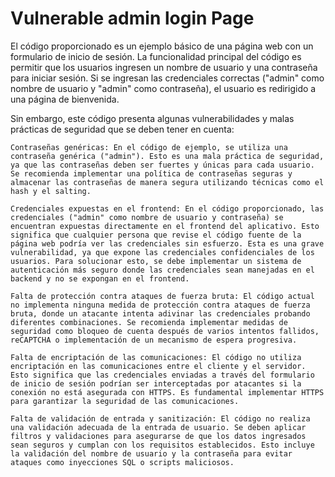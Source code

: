 # Vulnerable admin login Page
El código proporcionado es un ejemplo básico de una página web con un formulario de inicio de sesión. La funcionalidad principal del código es permitir que los usuarios ingresen un nombre de usuario y una contraseña para iniciar sesión. Si se ingresan las credenciales correctas ("admin" como nombre de usuario y "admin" como contraseña), el usuario es redirigido a una página de bienvenida.

Sin embargo, este código presenta algunas vulnerabilidades y malas prácticas de seguridad que se deben tener en cuenta:

    Contraseñas genéricas: En el código de ejemplo, se utiliza una contraseña genérica ("admin"). Esto es una mala práctica de seguridad, ya que las contraseñas deben ser fuertes y únicas para cada usuario. Se recomienda implementar una política de contraseñas seguras y almacenar las contraseñas de manera segura utilizando técnicas como el hash y el salting.

    Credenciales expuestas en el frontend: En el código proporcionado, las credenciales ("admin" como nombre de usuario y contraseña) se encuentran expuestas directamente en el frontend del aplicativo. Esto significa que cualquier persona que revise el código fuente de la página web podría ver las credenciales sin esfuerzo. Esta es una grave vulnerabilidad, ya que expone las credenciales confidenciales de los usuarios. Para solucionar esto, se debe implementar un sistema de autenticación más seguro donde las credenciales sean manejadas en el backend y no se expongan en el frontend.

    Falta de protección contra ataques de fuerza bruta: El código actual no implementa ninguna medida de protección contra ataques de fuerza bruta, donde un atacante intenta adivinar las credenciales probando diferentes combinaciones. Se recomienda implementar medidas de seguridad como bloqueo de cuenta después de varios intentos fallidos, reCAPTCHA o implementación de un mecanismo de espera progresiva.

    Falta de encriptación de las comunicaciones: El código no utiliza encriptación en las comunicaciones entre el cliente y el servidor. Esto significa que las credenciales enviadas a través del formulario de inicio de sesión podrían ser interceptadas por atacantes si la conexión no está asegurada con HTTPS. Es fundamental implementar HTTPS para garantizar la seguridad de las comunicaciones.

    Falta de validación de entrada y sanitización: El código no realiza una validación adecuada de la entrada de usuario. Se deben aplicar filtros y validaciones para asegurarse de que los datos ingresados sean seguros y cumplan con los requisitos establecidos. Esto incluye la validación del nombre de usuario y la contraseña para evitar ataques como inyecciones SQL o scripts maliciosos.

